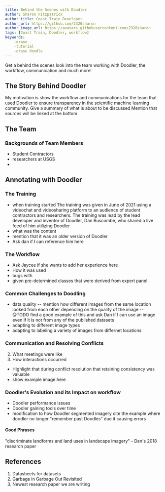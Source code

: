 ```yaml
---
title: Behind the Scenes with Doodler
author: Sharon Fitzpatrick
author_title: Coast Train Developer
author_url: https://github.com/2320sharon
author_image_url: https://avatars.githubusercontent.com/2320sharon
tags: [Coast Train, Doodler, workflow]
keywords: 
    -erase
    -tutorial
    -erase doodle
---
```

Get a behind the scenes look into the team working with Doodler, the workflow, communication and much more! 
<!--truncate-->
## The Story Behind Doodler
<p>
My motivation is show the workflow and communications for the team that used Doodler to ensure transparency in the scientific machine learning community.
Give a summary of what is about to be discussed
Mention that sources will be linked at the bottom
</p>

## The Team

### Backgrounds of Team Members
- Student Contractors
- researchers at USGS
- 

## Annotating with Doodler

### The Training
- when training started
 The training was given in June of 2021 using a videochat and videosharing platform to an audience of student contractors and researchers. The training was lead by the lead developer and inventor of Doodler, Dan Buscombe, who shared a live feed of him utilizing Doodler.
- what was the content
- mention that it was an older version of Doodler
- Ask dan if I can reference him here

### The Workflow
- Ask Jaycee if she wants to add her experience here
- How it was used
- bugs with 
- given pre-determined classes that were derived from expert panel 

### Common Challenges to Doodling
- data quality
-- mention how different images from the same location looked from each other depending on the quality of the image
-- @TODO find a good example of this and ask Dan if I can use an image even if it is not from any of the published datasets
- adapting to different image types
- adapting to labeling a variety of images from differnet locations



### Communication and Resolving Conflicts
2. What meetings were like
3. How interactions occurred
- Highlight that during conflict resolution that retaining consistency was valuable
 - show example image here

### Doodler's Evolution and its Impact on workflow
- Doodler performance issues
- Doodler gaining tools over time
- modification to how Doodler segmented imagery 
    cite the example where doodler no longer "remember past Doodles" due it causing errors



#### Good Phrases
"discriminate landforms and land uses in landscape imagery" - Dan's 2018 research paper


## References
1. Datasheets for datasets
2. Garbage in Garbage Out Revisited
3. Newest research paper we are writing




